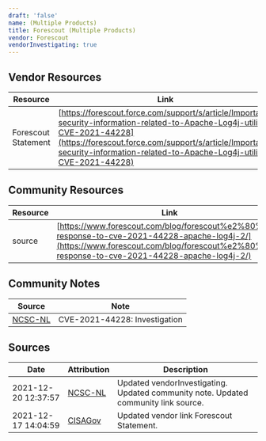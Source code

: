 ```yaml
---
draft: 'false'
name: (Multiple Products)
title: Forescout (Multiple Products)
vendor: Forescout
vendorInvestigating: true
---
```


## Vendor Resources
| Resource | Link |
| --- | --- |
| Forescout Statement | [https://forescout.force.com/support/s/article/Important-security-information-related-to-Apache-Log4j-utility-CVE-2021-44228](https://forescout.force.com/support/s/article/Important-security-information-related-to-Apache-Log4j-utility-CVE-2021-44228) |

## Community Resources
| Resource | Link |
| --- | --- |
| source | [https://www.forescout.com/blog/forescout%e2%80%99s-response-to-cve-2021-44228-apache-log4j-2/](https://www.forescout.com/blog/forescout%e2%80%99s-response-to-cve-2021-44228-apache-log4j-2/) |

## Community Notes
| Source | Note |
| --- | --- |
| [NCSC-NL](https://github.com/NCSC-NL/log4shell/blob/main/software/README.md) | CVE-2021-44228: Investigation </ul> |

## Sources
| Date | Attribution | Description |
| --- | --- | --- |
| 2021-12-20 12:37:57 | [NCSC-NL](https://github.com/NCSC-NL/log4shell/blob/main/software/README.md) | Updated vendorInvestigating. Updated community note. Updated community link source.  |
| 2021-12-17 14:04:59 | [CISAGov](https://raw.githubusercontent.com/cisagov/log4j-affected-db/develop/README.md) | Updated vendor link Forescout Statement.  |
